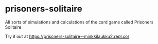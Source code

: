 # prisoners-solitaire
All sorts of simulations and calculations of the card game called Prisoners Solitaire

Try it out at https://prisoners-solitaire--minkkilaukku2.repl.co/
